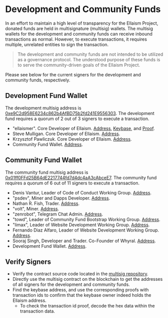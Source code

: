 # Development and Community Funds

In an effort to maintain a high level of transparency for the Ellaism Project, donated funds are held in multisignature (multisig) wallets. The multisig wallets for the development and community funds can receive inbound transactions as normal. However, to execute transactions, it requires multiple, unrelated entities to sign the transaction.

>The development and community funds are not intended to be utilized as a governance protocol. The understood purpose of these funds is to serve the community-driven goals of the Ellaism Project.

Please see below for the current signers for the development and community funds, respectively.

## Development Fund Wallet

The development multisig address is [0xe9C2d958E6234c862b4AfBD75b2fd241E9556303](https://explorer.ellaism.io/address/0xe9C2d958E6234c862b4AfBD75b2fd241E9556303). The development fund requires a quorum of 2 out of 3 signers to execute a transaction.

* "ellaismer". Core Developer of Ellaism. [Address](https://explorer.ellaism.io/address/0x0058781f3A0C1a9BE51581CBD8BC41B871c37713), [Keybase](https://keybase.io/ellaismer), and [Proof](https://explorer.ellaism.io/transaction/0x350284b27e4136bc513c0cca6f6ac3959180c30534050e89243023353ac761b9).
* Steve Mulligan. Core Developer of Ellaism. [Address](https://explorer.ellaism.io/address/0x797ff8b16d332dcc19e75a6af84a75e3a253246d).
* Krzysztof Pawliczuk. Core Developer of Ellaism. [Address](https://explorer.ellaism.io/address/0xf48f5cff4b298fe47db71ab6a7f29b1e2fbd8571).
* Community Fund Wallet. [Address](https://explorer.ellaism.io/address/0xA2C7779077Edc618C926AB5BA7510877C187cd92).

## Community Fund Wallet

The community fund multisig address is [0x01ff0FFd25B64dE2217744fd7d4dc4aA3cAbceE7](https://explorer.ellaism.io/address/0x01ff0FFd25B64dE2217744fd7d4dc4aA3cAbceE7). The community fund requires a quorum of 6 out of 11 signers to execute a transaction.

* Denis Vantur, Leader of Code of Conduct Working Group. [Address](https://explorer.ellaism.io/address/0x26fE6DF9794b8d578C46006Ebe89bFc35c68F5aB).
* "psdev", Miner and Dapps Developer. [Address](https://explorer.ellaism.io/address/0xbcc3c89701a926aedcaffd519ec4273ee024bc85).
* Nathan R. Fish, Trader. [Address](https://explorer.ellaism.io/address/0x262FF390464045573550B642F32b698cf3F24585).
* "volt", Miner. [Address](https://explorer.ellaism.io/address/0x8722b227C93c0a73c65e9B4b19ABb90E7103683c).
* "zenrobot", Telegram Chat Admin. [Address](https://explorer.ellaism.io/address/0x6DEB1d33bD4a02d1Ce89FcC1229484F62862dbe6).
* "towd", Leader of Community Fund Bootstrap Working Group. [Address](https://explorer.ellaism.io/address/0x027F37f36ED17a493C777811975f3CB2d11F8946).
* "limax", Leader of Website Development Working Group. [Address](https://explorer.ellaism.io/address/0x52EB48dE2aDBc87d1E1f564CA96151CDA0B9D054).
* Fernando Diaz Alfaro, Leader of Website Development Working Group. [Address](https://explorer.ellaism.io/address/0x0B51933c62592c46995d0E01E58cE4571Ab2A05B).
* Sooraj Singh, Developer and Trader. Co-Founder of Whyral. [Address](https://explorer.ellaism.io/address/0x1B4D27704b19Cb121c93ce188284e7df659bEa34).
* Development Fund Wallet. [Address](https://explorer.ellaism.io/address/0xe9C2d958E6234c862b4AfBD75b2fd241E9556303).

## Verify Signers

* Verify the contract source code located in the [multisig repository](https://github.com/ellaismproject/multisig).
* Directly use the multisig contract on the blockchain to get the addresses of all signers for the development and community funds.
* Find the keybase address, and use the corresponding proofs with transaction ids to confirm that the keybase owner indeed holds the Ellaism address.
  * To check the transaction id proof, decode the hex data within the transaction data.
